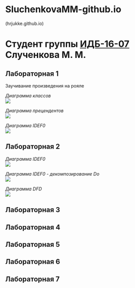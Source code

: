 # SluchenkovaMM-github.io
(hrjukke.github.io)
# Студент группы [ИДБ-16-07](https://github.com/stankin/design-2018/wiki/list-idb-15-xx) Слученкова М. М.

## Лабораторная 1

Заучивание произведения на рояле

<em> Диаграмма классов </em>
<br>
![](http://www.plantuml.com/plantuml/png/JOz1IWCn58RtESMZAmKFKSSBk7CTPe8DJIVoCiM527K4DnLqwKQyGb2BmTBs2l-xaIzq8o6Bzxtl_qccQR0yB1V1fBdlRopR1RN1faHtfh7j_9hZikykOeXCLpC_E7FE76-Fe0bgc2Pov_W_kJV7YWa-K92nGv476ITa4rrgiUAChJpBawnra1NswltW4njywrKV6y8RldILwGJlsCk8dQmhFY3BIiU2GZKgBxNhZF2AWvwjBdvL6UMnfa_rDJFVEMezjy6PgUix_UuV)

<em> Диаграмма прецендентов </em>
<br>
![](http://www.plantuml.com/plantuml/png/fL2zIWD14ExdAOQhj0Zu02AvipwupdgvMvCbbrkPdSD2XHXRmTPEEzkW188nUORPDtB2vUHwYsNd-zcFRsSSs12tynh2p3KtXimSJScUy0uoKyucvDkcklIrCbTJnnPI8d_R4Lcj3iWyLPQ6pCCWh0ssDC7-BwwsrupiaTnaobWviYKxtq3Nj3X34p2H3rdBLlRogVTtSXJpe_Wgk_WObt4Hd-H7regMlQNe76-oaPNiP7Fm_Jtlj7VPnnVPnkS4-W-bVUvNNCWgWG978pn9Jq7FOSn1UvthK42k-Fv2gy3ODfKk-nS0)

<em> Диаграмма IDEF0 </em>
<br>
![](https://raw.githubusercontent.com/hrjukke/hrjukke.github.io/master/%D0%A8%D0%B5%D1%81%D1%82%D1%8C%20%D0%B2%D0%BE%D0%BF%D1%80%D0%BE%D1%81%D0%BE%D0%B2%20Ramus%20-%20lr11.rsf_files/model.png)

## Лабораторная 2

<em> Диаграмма IDEF0 </em>
<br>
![](https://github.com/hrjukke/hrjukke.github.io/blob/master/%D0%A8%D0%B5%D1%81%D1%82%D1%8C%20%D0%B2%D0%BE%D0%BF%D1%80%D0%BE%D1%81%D0%BE%D0%B2%20_Ramus%20-%20lr1.rsf_files/model.png)

<em> Диаграмма IDEF0 - декомпозирование Do </em>
<br>
![](https://raw.githubusercontent.com/hrjukke/hrjukke.github.io/master/%D0%A8%D0%B5%D1%81%D1%82%D1%8C%20%D0%B2%D0%BE%D0%BF%D1%80%D0%BE%D1%81%D0%BE%D0%B2%20_Ramus%20-%20lr1.rsf_files/model(1).png)

<em> Диаграмма DFD </em>
<br>
![](https://raw.githubusercontent.com/hrjukke/hrjukke.github.io/master/%D0%A8%D0%B5%D1%81%D1%82%D1%8C%20%D0%B2%D0%BE%D0%BF%D1%80%D0%BE%D1%81%D0%BE%D0%B2%20_Ramus%20-%20lr1.rsf_files/model(2).png)


## Лабораторная 3

## Лабораторная 4

## Лабораторная 5

## Лабораторная 6

## Лабораторная 7
